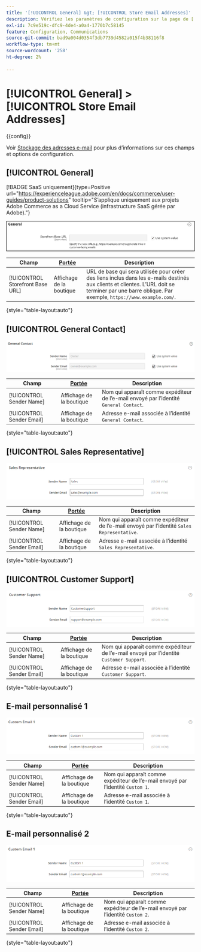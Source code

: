 ```yaml
---
title: '[!UICONTROL General] &gt; [!UICONTROL Store Email Addresses]'
description: Vérifiez les paramètres de configuration sur la page de [!UICONTROL Store Email Addresses] d’[!UICONTROL General] &gt; de l’administrateur Commerce.
exl-id: 7c9e519c-dfc9-4de4-a0a4-1770b7c58145
feature: Configuration, Communications
source-git-commit: bad9a004d0354f3db7739d4582a015f4b38116f8
workflow-type: tm+mt
source-wordcount: '258'
ht-degree: 2%

---
```


# [!UICONTROL General] > [!UICONTROL Store Email Addresses]

{{config}}

Voir [Stockage des adresses e-mail](../../getting-started/store-details.md#store-email-addresses) pour plus d’informations sur ces champs et options de configuration.

## [!UICONTROL General]

[!BADGE SaaS uniquement]{type=Positive url="https://experienceleague.adobe.com/en/docs/commerce/user-guides/product-solutions" tooltip="S’applique uniquement aux projets Adobe Commerce as a Cloud Service (infrastructure SaaS gérée par Adobe)."}

![Stocker les adresses électroniques > Contact général](./assets/store-email-addresses-general-general.png)<!-- zoom -->

| Champ | [Portée](../../getting-started/websites-stores-views.md#scope-settings) | Description |
|--- |--- |--- |
| [!UICONTROL Storefront Base URL] | Affichage de la boutique | URL de base qui sera utilisée pour créer des liens inclus dans les e-mails destinés aux clients et clientes. L’URL doit se terminer par une barre oblique. Par exemple, `https://www.example.com/`. |

{style="table-layout:auto"}

## [!UICONTROL General Contact]

![Stocker les adresses électroniques > Contact général](./assets/store-email-addresses-general-contact.png)<!-- zoom -->

| Champ | [Portée](../../getting-started/websites-stores-views.md#scope-settings) | Description |
|--- |--- |--- |
| [!UICONTROL Sender Name] | Affichage de la boutique | Nom qui apparaît comme expéditeur de l’e-mail envoyé par l’identité `General Contact`. |
| [!UICONTROL Sender Email] | Affichage de la boutique | Adresse e-mail associée à l’identité `General Contact`. |

{style="table-layout:auto"}

## [!UICONTROL Sales Representative]

![Adresses e-mail de la boutique > Représentant commercial](./assets/store-email-addresses-sales-rep.png)<!-- zoom -->

| Champ | [Portée](../../getting-started/websites-stores-views.md#scope-settings) | Description |
|--- |--- |--- |
| [!UICONTROL Sender Name] | Affichage de la boutique | Nom qui apparaît comme expéditeur de l’e-mail envoyé par l’identité `Sales Representative`. |
| [!UICONTROL Sender Email] | Affichage de la boutique | Adresse e-mail associée à l’identité `Sales Representative`. |

{style="table-layout:auto"}

## [!UICONTROL Customer Support]

![Stocker les adresses e-mail > Service clientèle](./assets/store-email-addresses-customer-support.png)<!-- zoom -->

| Champ | [Portée](../../getting-started/websites-stores-views.md#scope-settings) | Description |
|--- |--- |--- |
| [!UICONTROL Sender Name] | Affichage de la boutique | Nom qui apparaît comme expéditeur de l’e-mail envoyé par l’identité `Customer Support`. |
| [!UICONTROL Sender Email] | Affichage de la boutique | Adresse e-mail associée à l’identité `Customer Support`. |

{style="table-layout:auto"}

## E-mail personnalisé 1

![Stocker les adresses électroniques > E-mail personnalisé 1](./assets/store-email-addresses-custom-email1.png)<!-- zoom -->

| Champ | [Portée](../../getting-started/websites-stores-views.md#scope-settings) | Description |
|--- |--- |--- |
| [!UICONTROL Sender Name] | Affichage de la boutique | Nom qui apparaît comme expéditeur de l’e-mail envoyé par l’identité `Custom 1`. |
| [!UICONTROL Sender Email] | Affichage de la boutique | Adresse e-mail associée à l’identité `Custom 1`. |

{style="table-layout:auto"}

## E-mail personnalisé 2

![Stocker les adresses électroniques > E-mail personnalisé 2](./assets/store-email-addresses-custom-email1.png)<!-- zoom -->

| Champ | [Portée](../../getting-started/websites-stores-views.md#scope-settings) | Description |
|--- |--- |--- |
| [!UICONTROL Sender Name] | Affichage de la boutique | Nom qui apparaît comme expéditeur de l’e-mail envoyé par l’identité `Custom 2`. |
| [!UICONTROL Sender Email] | Affichage de la boutique | Adresse e-mail associée à l’identité `Custom 2`. |

{style="table-layout:auto"}
